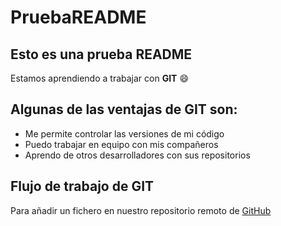 # PruebaREADME
## Esto es una prueba README
Estamos aprendiendo a trabajar con **GIT** 😄
## Algunas de las ventajas de **GIT** son:

* Me permite controlar las versiones de mi código
* Puedo trabajar en equipo con mis compañeros
* Aprendo de otros desarrolladores con sus repositorios

## Flujo de trabajo de GIT

Para añadir un fichero en nuestro repositorio remoto de [GitHub](https://github.com/)


